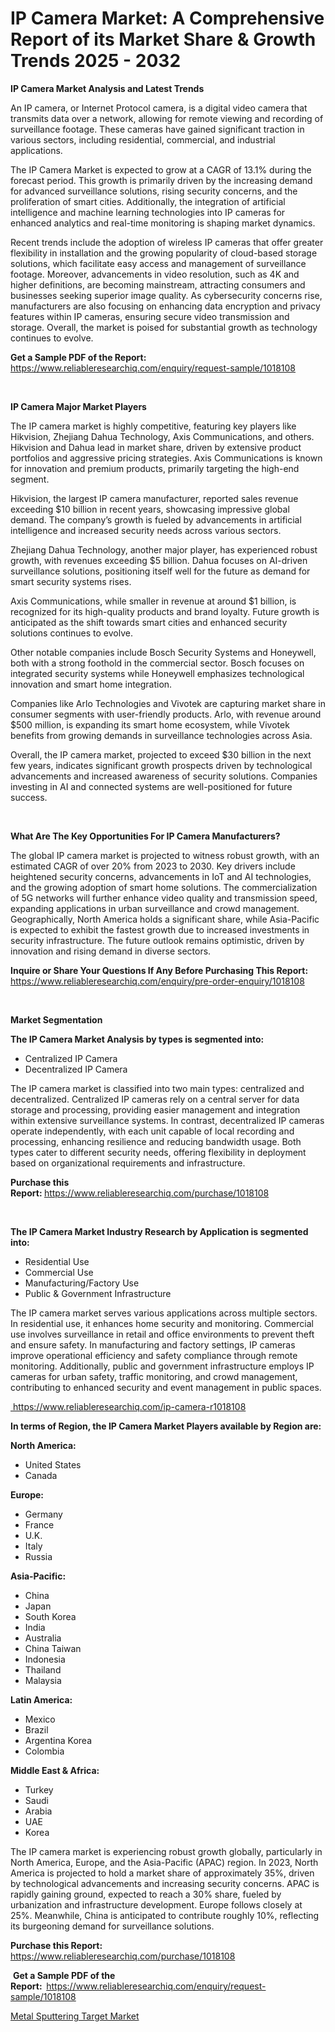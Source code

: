 <p><h1>IP Camera Market: A Comprehensive Report of its Market Share & Growth Trends 2025 - 2032</h1></p><p><strong>IP Camera Market Analysis and Latest Trends</strong></p>
<p><p>An IP camera, or Internet Protocol camera, is a digital video camera that transmits data over a network, allowing for remote viewing and recording of surveillance footage. These cameras have gained significant traction in various sectors, including residential, commercial, and industrial applications. </p><p>The IP Camera Market is expected to grow at a CAGR of 13.1% during the forecast period. This growth is primarily driven by the increasing demand for advanced surveillance solutions, rising security concerns, and the proliferation of smart cities. Additionally, the integration of artificial intelligence and machine learning technologies into IP cameras for enhanced analytics and real-time monitoring is shaping market dynamics. </p><p>Recent trends include the adoption of wireless IP cameras that offer greater flexibility in installation and the growing popularity of cloud-based storage solutions, which facilitate easy access and management of surveillance footage. Moreover, advancements in video resolution, such as 4K and higher definitions, are becoming mainstream, attracting consumers and businesses seeking superior image quality. As cybersecurity concerns rise, manufacturers are also focusing on enhancing data encryption and privacy features within IP cameras, ensuring secure video transmission and storage. Overall, the market is poised for substantial growth as technology continues to evolve.</p></p>
<p><strong>Get a Sample PDF of the Report:&nbsp;</strong> <a href="https://www.reliableresearchiq.com/enquiry/request-sample/1018108?utm_campaign=1950&utm_medium=2&utm_source=Github&utm_content=ia&utm_term=11022025&utm_id=ip-camera">https://www.reliableresearchiq.com/enquiry/request-sample/1018108</a></p>
<p>&nbsp;</p>
<p><strong>IP Camera Major Market Players</strong></p>
<p><p>The IP camera market is highly competitive, featuring key players like Hikvision, Zhejiang Dahua Technology, Axis Communications, and others. Hikvision and Dahua lead in market share, driven by extensive product portfolios and aggressive pricing strategies. Axis Communications is known for innovation and premium products, primarily targeting the high-end segment.</p><p>Hikvision, the largest IP camera manufacturer, reported sales revenue exceeding $10 billion in recent years, showcasing impressive global demand. The company’s growth is fueled by advancements in artificial intelligence and increased security needs across various sectors.</p><p>Zhejiang Dahua Technology, another major player, has experienced robust growth, with revenues exceeding $5 billion. Dahua focuses on AI-driven surveillance solutions, positioning itself well for the future as demand for smart security systems rises.</p><p>Axis Communications, while smaller in revenue at around $1 billion, is recognized for its high-quality products and brand loyalty. Future growth is anticipated as the shift towards smart cities and enhanced security solutions continues to evolve.</p><p>Other notable companies include Bosch Security Systems and Honeywell, both with a strong foothold in the commercial sector. Bosch focuses on integrated security systems while Honeywell emphasizes technological innovation and smart home integration.</p><p>Companies like Arlo Technologies and Vivotek are capturing market share in consumer segments with user-friendly products. Arlo, with revenue around $500 million, is expanding its smart home ecosystem, while Vivotek benefits from growing demands in surveillance technologies across Asia.</p><p>Overall, the IP camera market, projected to exceed $30 billion in the next few years, indicates significant growth prospects driven by technological advancements and increased awareness of security solutions. Companies investing in AI and connected systems are well-positioned for future success.</p></p>
<p>&nbsp;</p>
<p><strong>What Are The Key Opportunities For IP Camera Manufacturers?</strong></p>
<p><p>The global IP camera market is projected to witness robust growth, with an estimated CAGR of over 20% from 2023 to 2030. Key drivers include heightened security concerns, advancements in IoT and AI technologies, and the growing adoption of smart home solutions. The commercialization of 5G networks will further enhance video quality and transmission speed, expanding applications in urban surveillance and crowd management. Geographically, North America holds a significant share, while Asia-Pacific is expected to exhibit the fastest growth due to increased investments in security infrastructure. The future outlook remains optimistic, driven by innovation and rising demand in diverse sectors.</p></p>
<p><strong>Inquire or Share Your Questions If Any Before Purchasing This Report:</strong> <a href="https://www.reliableresearchiq.com/enquiry/pre-order-enquiry/1018108?utm_campaign=1950&utm_medium=2&utm_source=Github&utm_content=ia&utm_term=11022025&utm_id=ip-camera">https://www.reliableresearchiq.com/enquiry/pre-order-enquiry/1018108</a></p>
<p>&nbsp;</p>
<p><strong>Market Segmentation</strong></p>
<p><strong>The IP Camera Market Analysis by types is segmented into:</strong></p>
<p><ul><li>Centralized IP Camera</li><li>Decentralized IP Camera</li></ul></p>
<p><p>The IP camera market is classified into two main types: centralized and decentralized. Centralized IP cameras rely on a central server for data storage and processing, providing easier management and integration within extensive surveillance systems. In contrast, decentralized IP cameras operate independently, with each unit capable of local recording and processing, enhancing resilience and reducing bandwidth usage. Both types cater to different security needs, offering flexibility in deployment based on organizational requirements and infrastructure.</p></p>
<p><strong>Purchase this Report:&nbsp;</strong><a href="https://www.reliableresearchiq.com/purchase/1018108?utm_campaign=1950&utm_medium=2&utm_source=Github&utm_content=ia&utm_term=11022025&utm_id=ip-camera">https://www.reliableresearchiq.com/purchase/1018108</a></p>
<p>&nbsp;</p>
<p><strong>The IP Camera Market Industry Research by Application is segmented into:</strong></p>
<p><ul><li>Residential Use</li><li>Commercial Use</li><li>Manufacturing/Factory Use</li><li>Public & Government Infrastructure</li></ul></p>
<p><p>The IP camera market serves various applications across multiple sectors. In residential use, it enhances home security and monitoring. Commercial use involves surveillance in retail and office environments to prevent theft and ensure safety. In manufacturing and factory settings, IP cameras improve operational efficiency and safety compliance through remote monitoring. Additionally, public and government infrastructure employs IP cameras for urban safety, traffic monitoring, and crowd management, contributing to enhanced security and event management in public spaces.</p></p>
<p><a href="https://www.reliableresearchiq.com/ip-camera-r1018108?utm_campaign=1950&utm_medium=2&utm_source=Github&utm_content=ia&utm_term=11022025&utm_id=ip-camera">&nbsp;https://www.reliableresearchiq.com/ip-camera-r1018108</a></p>
<p><strong>In terms of Region, the IP Camera Market Players available by Region are:</strong></p>
<p>
    <p> <strong> North America: </strong>
        <ul>
            <li>United States</li>
            <li>Canada</li>
        </ul>
        </p> 
    <p> <strong> Europe: </strong>
        <ul>
            <li>Germany</li>
            <li>France</li>
            <li>U.K.</li>
            <li>Italy</li>
            <li>Russia</li>
        </ul>
        </p> 
    <p> <strong> Asia-Pacific: </strong>
        <ul>
            <li>China</li>
            <li>Japan</li>
            <li>South Korea</li>
            <li>India</li>
            <li>Australia</li>
            <li>China Taiwan</li>
            <li>Indonesia</li>
            <li>Thailand</li>
            <li>Malaysia</li>
        </ul>
        </p> 
    <p> <strong> Latin America: </strong>
        <ul>
            <li>Mexico</li>
            <li>Brazil</li>
            <li>Argentina Korea</li>
            <li>Colombia</li>
        </ul>
        </p> 
    <p> <strong> Middle East & Africa: </strong>
        <ul>
            <li>Turkey</li>
            <li>Saudi</li>
            <li>Arabia</li>
            <li>UAE</li>
            <li>Korea</li>
        </ul>
    </p>
    </p>
<p><p>The IP camera market is experiencing robust growth globally, particularly in North America, Europe, and the Asia-Pacific (APAC) region. In 2023, North America is projected to hold a market share of approximately 35%, driven by technological advancements and increasing security concerns. APAC is rapidly gaining ground, expected to reach a 30% share, fueled by urbanization and infrastructure development. Europe follows closely at 25%. Meanwhile, China is anticipated to contribute roughly 10%, reflecting its burgeoning demand for surveillance solutions.</p></p>
<p><strong>Purchase this Report: </strong><a href="https://www.reliableresearchiq.com/purchase/1018108?utm_campaign=1950&utm_medium=2&utm_source=Github&utm_content=ia&utm_term=11022025&utm_id=ip-camera">https://www.reliableresearchiq.com/purchase/1018108</a></p>
<p>&nbsp;<strong>Get a Sample PDF of the Report:&nbsp;&nbsp;</strong><a href="https://www.reliableresearchiq.com/enquiry/request-sample/1018108?utm_campaign=1950&utm_medium=2&utm_source=Github&utm_content=ia&utm_term=11022025&utm_id=ip-camera">https://www.reliableresearchiq.com/enquiry/request-sample/1018108</a></p>
<p><strong></strong></p>
<p><p><a href="https://github.com/OlenFleming68/Market-Research-Report-List-1/blob/main/metal-sputtering-target-market.md?utm_campaign=1950&utm_medium=2&utm_source=Github&utm_content=ia&utm_term=11022025&utm_id=ip-camera">Metal Sputtering Target Market</a></p></p>